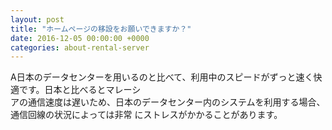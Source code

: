 ```yaml
---
layout: post
title: "ホームページの移設をお願いできますか？"
date: 2016-12-05 00:00:00 +0000
categories: about-rental-server
---
```

A日本のデータセンターを用いるのと比べて、利用中のスピードがずっと速く快適です。日本と比べるとマレーシ<br>
アの通信速度は遅いため、日本のデータセンター内のシステムを利用する場合、通信回線の状況によっては非常 にストレスがかかることがあります。